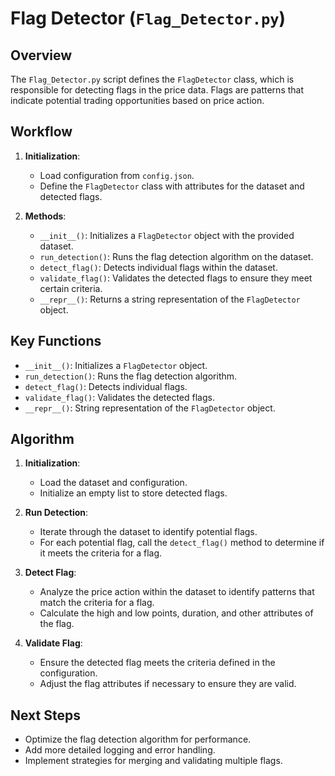 # Flag Detector (`Flag_Detector.py`)

## Overview
The `Flag_Detector.py` script defines the `FlagDetector` class, which is responsible for detecting flags in the price data. Flags are patterns that indicate potential trading opportunities based on price action.

## Workflow
1. **Initialization**:
   - Load configuration from `config.json`.
   - Define the `FlagDetector` class with attributes for the dataset and detected flags.

2. **Methods**:
   - `__init__()`: Initializes a `FlagDetector` object with the provided dataset.
   - `run_detection()`: Runs the flag detection algorithm on the dataset.
   - `detect_flag()`: Detects individual flags within the dataset.
   - `validate_flag()`: Validates the detected flags to ensure they meet certain criteria.
   - `__repr__()`: Returns a string representation of the `FlagDetector` object.

## Key Functions
- `__init__()`: Initializes a `FlagDetector` object.
- `run_detection()`: Runs the flag detection algorithm.
- `detect_flag()`: Detects individual flags.
- `validate_flag()`: Validates the detected flags.
- `__repr__()`: String representation of the `FlagDetector` object.

## Algorithm
1. **Initialization**:
   - Load the dataset and configuration.
   - Initialize an empty list to store detected flags.

2. **Run Detection**:
   - Iterate through the dataset to identify potential flags.
   - For each potential flag, call the `detect_flag()` method to determine if it meets the criteria for a flag.

3. **Detect Flag**:
   - Analyze the price action within the dataset to identify patterns that match the criteria for a flag.
   - Calculate the high and low points, duration, and other attributes of the flag.

4. **Validate Flag**:
   - Ensure the detected flag meets the criteria defined in the configuration.
   - Adjust the flag attributes if necessary to ensure they are valid.

## Next Steps
- Optimize the flag detection algorithm for performance.
- Add more detailed logging and error handling.
- Implement strategies for merging and validating multiple flags.